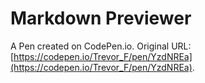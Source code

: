 # Markdown Previewer

A Pen created on CodePen.io. Original URL: [https://codepen.io/Trevor_F/pen/YzdNREa](https://codepen.io/Trevor_F/pen/YzdNREa).

